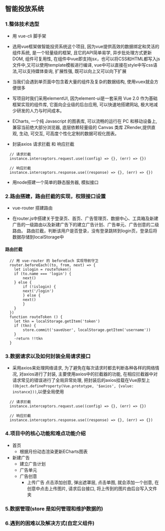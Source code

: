 ##  智能投放系统
###  1.整体技术选型

* 用 vue-cli 脚手架

* 选用vue框架做智能投资系统这个项目, 因为vue提供高效的数据绑定和灵活的组件系统, 是一个轻量级的框架, 且它的API简单易学, 异步批处理方式更新DOM, 组件可复用性, 在组件中vue即支持jsx，也可以将CSS和HTML都写入js文件中,又可以使用template模板进行编译, vue中可以直接在style中写css语法,可以支持媒体查询, 扩展性强, 既可以向上又可以向下扩展

* 当我们会遇到单页面中包含着大量的组件及复杂的数据结构, 使用vuex就会方便很多
        
* 写项目时我们采用elementUI, 因为element-ui是一套采用 Vue 2.0 作为基础框架实现的组件库, 它面向企业级的后台应用, 可以快速地搭建网站, 极大地减少研发的人力与时间成本。

* ECharts, 一个纯 Javascript 的图表库, 可以流畅的运行在 PC 和移动设备上, 兼容当前绝大部分浏览器, 底层依赖轻量级的 Canvas 类库 ZRender,提供直观, 生动, 可交互, 可高度个性化定制的数据可视化图表。

* 封装axios 请求拦截 和 响应拦截
``` axios
  // 请求拦截
  instance.interceptors.request.use((config) => {}, (err) => {})

  // 响应拦截
  instance.interceptors.response.use((response) => {}, (err) => {})
```
* 用node搭建一个简单的静态服务器, 模拟接口

###  2.路由搭建，路由拦截的实现，权限接口设置

* vue-router 搭建路由

* 在router.js中搭建关于登录页、首页、广告管理页、数据中心、工具箱及新建广告的一级路由以及新建广告下的建立广告计划、广告单元、广告创意的二级路由。
        路由拦截，判断该用户是否登录，没有登录跳转到login页，登录后将数据存储到localStorage中
#### 路由拦截
```router
  // 用 vue-router 的 beforeEach 实现导航守卫
  router.beforeEach((to, from, next) => {
    let islogin = routeToken()
    if (to.name === 'login') {
        next()
    } else {
        if (!islogin) {
        next('/login')
        } else {
        next()
        }
    }
  })
  function routeToken () {
    let tkn = localStorage.getItem('token')
    if (tkn) {
        store.commit('saveUser', localStorage.getItem('username'))
    }
    ·return !!tkn
  }
```
###  3.数据请求以及如何封装全局请求接口
* 采用axios来处理网络请求, 为了避免在每次请求时都去判断各种各样的网络情况, 对axios进行了封装, 主要使用axios中的拦截器的功能, 在相应拦截器中对请求常见的错误进行了全局异常处理, 把封装后的axios挂载在Vue原型上```(Object.defineProperty(Vue.prototype, '$axios', {value: instance}))```,以便全局使用

```axios
  // 请求拦截
  instance.interceptors.request.use((config) => {}, (err) => {})

  // 响应拦截
  instance.interceptors.response.use((response) => {}, (err) => {})
```  

###  4.项目中的核心功能和难点功能介绍
* 首页 
    - 根据月份动态渲染更新ECharts图表
* 新建广告  
    - 建立广告计划
    - 广告单元
    - 广告创意  
      * 上传广告 点击添加创意, 弹出遮罩层, 点击单图, 就会添加一个创意, 在创意中点击上传图片, 请求后台接口, 将上传到的图片由后台写入文件夹
###  5.数据管理(store 是如何管理和维护数据的)

###  6.遇到的困难以及解决方式(自定义组件)